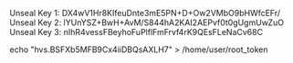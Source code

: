 Unseal Key 1: DX4wV1Hr8KIfeuDnte3mE5PN+D+Ow2VMbO9bHWfcEFr/
Unseal Key 2: lYUnYSZ+BwH+AvM/S844hA2KAI2AEPvf0t0gUgmUwZuO
Unseal Key 3: nIhR4vessFBeyhoFuPlflFmFrvf4rK9QEsFLeNaCv68C

echo "hvs.BSFXb5MFB9Cx4iiDBQsAXLH7" > /home/user/root_token